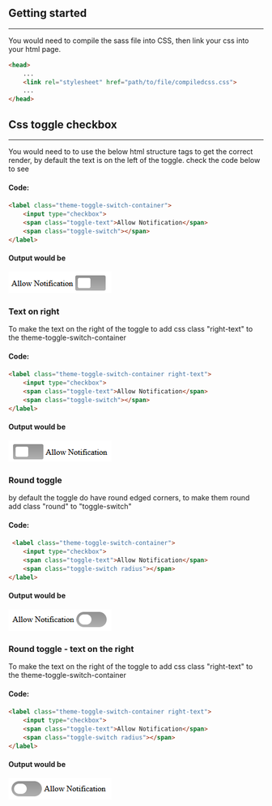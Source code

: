 ## Getting started
-------------------
You would need to compile the sass file into CSS, then link your css into your html page.
```html
<head>
    ...
    <link rel="stylesheet" href="path/to/file/compiledcss.css">
    ...
</head>
```



## Css toggle checkbox
-------------------
You would need to to use the below html structure tags to get the correct render, by default the text is on the left of the toggle. check the code below to see


#### Code:
```html
<label class="theme-toggle-switch-container">
    <input type="checkbox">
    <span class="toggle-text">Allow Notification</span>
    <span class="toggle-switch"></span>
</label>
```

#### Output would be
![togglec](images/togglec.png)

###  Text on right
To make the text on the right of the toggle to add css class "right-text" to the theme-toggle-switch-container

#### Code:
```html
<label class="theme-toggle-switch-container right-text">
    <input type="checkbox">
    <span class="toggle-text">Allow Notification</span>
    <span class="toggle-switch"></span>
</label>
```

####  Output would be
![toggle right](images/toggle_right.png)
### Round toggle

by default the toggle do have round edged corners, to make them round add class "round" to "toggle-switch"

#### Code:

```html
 <label class="theme-toggle-switch-container">
    <input type="checkbox">
    <span class="toggle-text">Allow Notification</span>
    <span class="toggle-switch radius"></span>
</label>
```

####  Output would be
![round right](images/round_right.png)
### Round toggle - text on the right

To make the text on the right of the toggle to add css class "right-text" to the theme-toggle-switch-container

#### Code:

```html
<label class="theme-toggle-switch-container right-text">
    <input type="checkbox">
    <span class="toggle-text">Allow Notification</span>
    <span class="toggle-switch radius"></span>
</label>
```

####  Output would be
![round left](images/round_left.png)
